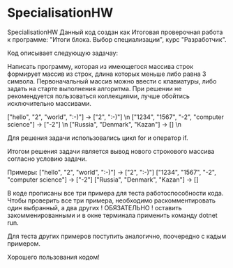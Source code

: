 # SpecialisationHW
 SpecialisationHW
Данный код создан как Итоговая проверочная работа к программе: 
"Итоги блока. Выбор специализации", курс "Разработчик".

Код описывает следующую задачау:

Написать программу, которая из имеющегося массива строк формирует массив из строк, 
длина которых меньше либо равна 3 символа. Первоначальный массив можно ввести с клавиатуры, 
либо задать на старте выполнения алгоритма. При решении не рекомендуется пользоваться коллекциями, 
лучше обойтись исключительно массивами.

["hello", "2", "world", ":-)"] -> ["2", ":-)"] \n
["1234", "1567", "-2", "computer science"] -> ["-2"] \n
["Russia", "Denmark", "Kazan"] -> [] \n

Для решения задачи использовались цикл for и оператор if.

Итогом решения задачи является вывод нового строкового массива согласно условию задачи.

Примеры:
["hello", "2", "world", ":-)"] -> ["2", ":-)"]
["1234", "1567", "-2", "computer science"] -> ["-2"]
["Russia", "Denmark", "Kazan"] -> []

В коде прописаны все три примера для теста работоспособности кода.
Чтобы проверить все три примера, необходимо раскомментировать один выбранный, а два других ! ОБЯЗАТЕЛЬНО ! оставить 
закомменированными и в окне терминала применить команду dotnet run.

Для теста других примеров поступить аналогично, поочередно с кадым примером.

Хорошего пользования кодом!
